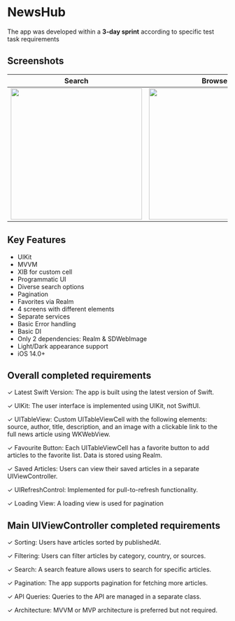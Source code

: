 # NewsHub

The app was developed within a **3-day sprint** according to specific test task requirements

## Screenshots

| Search | Browse | Filter |
| :----------: | :---------: | :---------: |
<img src = "https://github.com/Beavean/NewsHub/assets/105853157/d8f94abd-ed4f-4426-9697-83e9a61c71eb" width = 300> | <img src = "https://github.com/Beavean/NewsHub/assets/105853157/06f20764-8dac-4d9a-b6ed-31019c2976b9" width = 300> | <img src = "https://github.com/Beavean/NewsHub/assets/105853157/dab96592-de93-4969-8af2-98a545b84cbe" width = 300> |

## Key Features

* UIKit
* MVVM
* XIB for custom cell
* Programmatic UI
* Diverse search options
* Pagination
* Favorites via Realm
* 4 screens with different elements
* Separate services
* Basic Error handling
* Basic DI
* Only 2 dependencies: Realm & SDWebImage
* Light/Dark appearance support
* iOS 14.0+

## Overall completed requirements 

✓ Latest Swift Version: The app is built using the latest version of Swift.


✓ UIKit: The user interface is implemented using UIKit, not SwiftUI.


✓ UITableView: Custom UITableViewCell with the following elements: source, author, title, description, and an image with a clickable link to the full news article using WKWebView.


✓ Favourite Button: Each UITableViewCell has a favorite button to add articles to the favorite list. Data is stored using Realm.


✓ Saved Articles: Users can view their saved articles in a separate UIViewController.


✓ UIRefreshControl: Implemented for pull-to-refresh functionality.


✓ Loading View: A loading view is used for pagination


## Main UIViewController completed requirements

✓ Sorting: Users have articles sorted by publishedAt.

✓ Filtering: Users can filter articles by category, country, or sources.


✓ Search: A search feature allows users to search for specific articles.


✓ Pagination: The app supports pagination for fetching more articles.


✓ API Queries: Queries to the API are managed in a separate class.


✓ Architecture: MVVM or MVP architecture is preferred but not required.

